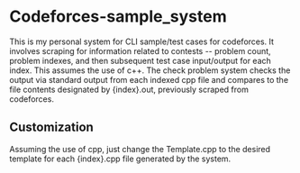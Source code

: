 # Codeforces-sample_system

This is my personal system for CLI sample/test cases for codeforces. It involves scraping for information related to contests -- problem count, problem indexes, and then subsequent test case input/output for each index. This assumes the use of c++. The check problem system checks the output via standard output from each indexed cpp file and compares to the file contents designated by {index}.out, previously scraped from codeforces.

## Customization

Assuming the use of cpp, just change the Template.cpp to the desired template for each {index}.cpp file generated by the system.
